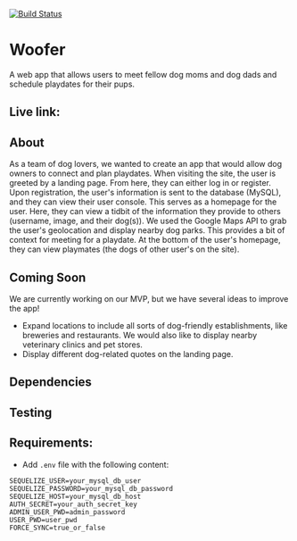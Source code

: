 [![Build Status](https://travis-ci.com/alperg/project2-starter-auth.svg?branch=master)](https://travis-ci.com/alperg/project2-starter-auth)

# Woofer

A web app that allows users to meet fellow dog moms and dog dads and schedule playdates for their pups.

## Live link:

## About
As a team of dog lovers, we wanted to create an app that would allow dog owners to connect and plan playdates. 
When visiting the site, the user is greeted by a landing page. From here, they can either log in or register.
Upon registration, the user's information is sent to the database (MySQL), and they can view their user console. This serves as a homepage for the user. Here, they can view a tidbit of the information they provide to others (username, image, and their dog(s)). We used the Google Maps API to grab the user's geolocation and display nearby dog parks. This provides a bit of context for meeting for a playdate. At the bottom of the user's homepage, they can view playmates (the dogs of other user's on the site).

## Coming Soon
We are currently working on our MVP, but we have several ideas to improve the app!
- Expand locations to include all sorts of dog-friendly establishments, like breweries and restaurants. We would also like to display nearby veterinary clinics and pet stores.
- Display different dog-related quotes on the landing page.

## Dependencies

## Testing

## Requirements:

* Add `.env` file with the following content:

```
SEQUELIZE_USER=your_mysql_db_user
SEQUELIZE_PASSWORD=your_mysql_db_password
SEQUELIZE_HOST=your_mysql_db_host
AUTH_SECRET=your_auth_secret_key
ADMIN_USER_PWD=admin_password
USER_PWD=user_pwd
FORCE_SYNC=true_or_false
```
